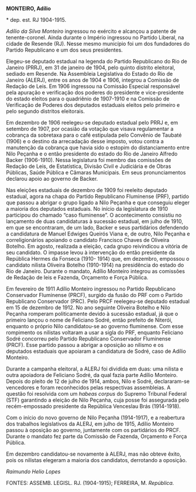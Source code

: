 **MONTEIRO, Adílio**

\* dep. est. RJ 1904-1915.

*Adílio da Silva Monteiro* ingressou no exército e alcançou a patente de
tenente-coronel. Ainda durante o Império ingressou no Partido Liberal,
na cidade de Resende (RJ). Nesse mesmo município foi um dos fundadores
do Partido Republicano e um dos seus presidentes.

Elegeu-se deputado estadual na legenda do Partido Republicano do Rio de
Janeiro (PRRJ), em 31 de janeiro de 1904, pelo quinto distrito
eleitoral, sediado em Resende. Na Assembleia Legislativa do Estado do
Rio de Janeiro (ALERJ), entre os anos de 1904 e 1906, integrou a
Comissão de Redação de Leis. Em 1906 ingressou na Comissão Especial
responsável pela apuração e verificação dos poderes do presidente e
vice-presidente do estado eleitos para o quadriênio de 1907-1910 e na
Comissão de Verificação de Poderes dos deputados estaduais eleitos pelo
primeiro e pelo segundo distritos eleitorais.

Em dezembro de 1906 reelegeu-se deputado estadual pelo PRRJ e, em
setembro de 1907, por ocasião da votação que visava regulamentar a
cobrança da sobretaxa para o café estipulada pelo Convênio de Taubaté
(1906) e o destino da arrecadação desse imposto, votou contra a
manutenção da cobrança que havia sido o estopim do distanciamento entre
Nilo Peçanha e o então presidente do estado do Rio de Janeiro Alfredo
Backer (1906-1910). Nessa legislatura foi membro das comissões de
Redação de Leis, de Estatística, Divisão Civil e Judiciária e de Obras
Públicas, Saúde Pública e Câmaras Municipais. Em seus pronunciamentos
declarou apoio ao governo de Backer.

Nas eleições estaduais de dezembro de 1909 foi reeleito deputado
estadual, agora na chapa do Partido Republicano Fluminense (PRF),
partido que passou a abrigar o grupo ligado a Nilo Peçanha e que
conseguiu eleger a maioria dos deputados estaduais. No início da
legislatura de 1910 participou do chamado “caso fluminense”. O
acontecimento consistiu no lançamento de duas candidaturas à sucessão
estadual, em julho de 1910, em que se encontraram, de um lado, Backer e
seus partidários defendendo a candidatura de Manuel Edwiges Queirós
Viana e, de outro, Nilo Peçanha e correligionários apoiando o candidato
Francisco Chaves de Oliveira Botelho. Em agosto, realizada a eleição,
cada grupo reivindicou a vitória de seu candidato. O impasse levou à
intervenção do então presidente da República Hermes da Fonseca (1910-
1914) que, em dezembro, empossou o candidato nilista Oliveira Botelho
(1910-1914) na presidência do estado do Rio de Janeiro. Durante o
mandato, Adílio Monteiro integrou as comissões de Redação de leis e
Fazenda, Orçamento e Força Pública.

Em fevereiro de 1911 Adílio Monteiro ingressou no Partido Republicano
Conservador Fluminense (PRCF), surgido da fusão do PRF com o Partido
Republicano Conservador (PRC). Pelo PRCF reelegeu-se deputado estadual
em 15 de dezembro de 1912. No ano seguinte Oliveira Botelho e Nilo
Peçanha romperam politicamente devido à sucessão estadual, já que o
primeiro lançou o nome de Feliciano Sodré, então prefeito de Niterói,
enquanto o próprio Nilo candidatou-se ao governo fluminense. Com esse
rompimento os nilistas voltaram a usar a sigla do PRF, enquanto
Feliciano Sodré concorreu pelo Partido Republicano Conservador
Fluminense (PRCF). Esse partido passou a abrigar a oposição ao nilismo e
os deputados estaduais que apoiaram a candidatura de Sodré, caso de
Adílio Monteiro.

Durante a campanha eleitoral, a ALERJ foi dividida em duas: uma nilista
e outra apoiadora de Feliciano Sodré, da qual fazia parte Adílio
Monteiro. Depois do pleito de 12 de julho de 1914, ambos, Nilo e Sodré,
declararam-se vencedores e foram reconhecidos pelas respectivas
assembleias. A questão foi resolvida com um *habeas corpus* do Supremo
Tribunal Federal (STF) garantindo a eleição de Nilo Peçanha, cuja posse
foi assegurada pelo recém-empossado presidente da República Venceslau
Brás (1914-1918).

Com o início do novo governo de Nilo Peçanha (1914-1917), e a reabertura
dos trabalhos legislativos da ALERJ, em julho de 1915, Adílio Monteiro
passou à oposição ao governo, juntamente com os partidários do PRCF.
Durante o mandato fez parte da Comissão de Fazenda, Orçamento e Força
Pública.

Em dezembro candidatou-se novamente à ALERJ, mas não obteve êxito, pois
os nilistas elegeram a maioria dos candidatos, derrotando a oposição.

*Raimundo Helio Lopes*

FONTES: ASSEMB. LEGISL. RJ. (1904-1915); FERREIRA, M. *República.*
